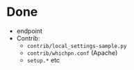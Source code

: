 # Done

- endpoint
- Contrib:
  - `contrib/local_settings-sample.py`
  - `contrib/whichpn.conf` (Apache)
  - `setup.*` etc
